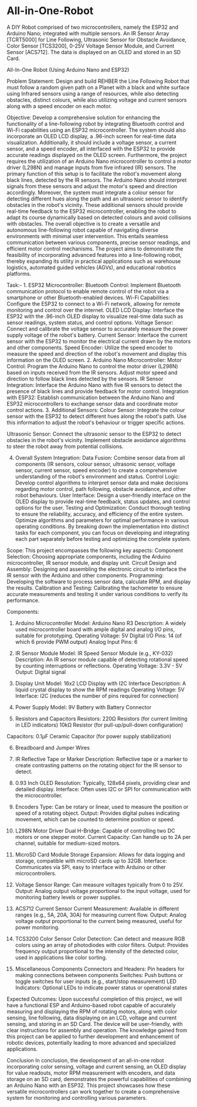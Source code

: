 # All-in-One-Robot
A DIY Robot comprised of two microcontrollers, namely the ESP32 and Arduino Nano; integrated with multiple sensors. An IR Sensor Array [TCRT5000] for Line Following, Ultrasonic Sensor for Obstacle Avoidance, Color Sensor [TCS3200], 0-25V Voltage Sensor Module, and Current Sensor [ACS712]. The data is displayed on an OLED and stored in an SD Card.

All-In-One Robot
(Using Arduino Nano and ESP32)

Problem Statement:
Design and build REHBER the Line Following Robot that must follow a random given path on a Planet with a black and white surface using Infrared sensors using a range of resources, while also detecting obstacles, distinct colours, while also utilizing voltage and current sensors along with a speed encoder on each motor. 

Objective:
Develop a comprehensive solution for enhancing the functionality of a line-following robot by integrating Bluetooth control and Wi-Fi capabilities using an ESP32 microcontroller. The system should also incorporate an OLED LCD display, a .96-inch screen for real-time data visualization. Additionally, it should include a voltage sensor, a current sensor, and a speed encoder, all interfaced with the ESP32 to provide accurate readings displayed on the OLED screen. 
Furthermore, the project requires the utilization of an Arduino Nano microcontroller to control a motor driver (L298N) and manage inputs from five infrared (IR) sensors. The primary function of this setup is to facilitate the robot's movement along black lines, detected by the IR sensors. The Arduino Nano should interpret signals from these sensors and adjust the motor's speed and direction accordingly. 
Moreover, the system must integrate a colour sensor for detecting different hues along the path and an ultrasonic sensor to identify obstacles in the robot's vicinity. These additional sensors should provide real-time feedback to the ESP32 microcontroller, enabling the robot to adapt its course dynamically based on detected colours and avoid collisions with obstacles. 
The overall objective is to create a versatile and autonomous line-following robot capable of navigating diverse environments with minimal user intervention. This entails seamless communication between various components, precise sensor readings, and efficient motor control mechanisms. The project aims to demonstrate the feasibility of incorporating advanced features into a line-following robot, thereby expanding its utility in practical applications such as warehouse logistics, automated guided vehicles (AGVs), and educational robotics platforms.



Task:-
    1. ESP32 Microcontroller: 
Bluetooth Control: Implement Bluetooth communication protocol to enable remote control of the robot via a smartphone or other Bluetooth-enabled devices. 
Wi-Fi Capabilities: Configure the ESP32 to connect to a Wi-Fi network, allowing for remote monitoring and control over the internet. 
OLED LCD Display: Interface the ESP32 with the .96-inch OLED display to visualize real-time data such as sensor readings, system status, and control options. 
Voltage Sensor: Connect and calibrate the voltage sensor to accurately measure the power supply voltage of the robot's battery. 
Current Sensor: Interface the current sensor with the ESP32 to monitor the electrical current drawn by the motors and other components. 
Speed Encoder: Utilize the speed encoder to measure the speed and direction of the robot's movement and display this information on the OLED screen. 
2. Arduino Nano Microcontroller: 
Motor Control: Program the Arduino Nano to control the motor driver (L298N) based on inputs received from the IR sensors. Adjust motor speed and direction to follow black lines detected by the sensors. 
IR Sensor Integration: Interface the Arduino Nano with five IR sensors to detect the presence of black lines and provide feedback for motor control. 
Integration with ESP32: Establish communication between the Arduino Nano and ESP32 microcontrollers to exchange sensor data and coordinate motor control actions. 
3. Additional Sensors: 
Colour Sensor: Integrate the colour sensor with the ESP32 to detect different hues along the robot's path. Use this information to adjust the robot's behaviour or trigger specific actions.

Ultrasonic Sensor: Connect the ultrasonic sensor to the ESP32 to detect obstacles in the robot's vicinity. Implement obstacle avoidance algorithms to steer the robot away from potential collisions. 

4. Overall System Integration: 
Data Fusion: Combine sensor data from all components (IR sensors, colour sensor, ultrasonic sensor, voltage sensor, current sensor, speed encoder) to create a comprehensive understanding of the robot's environment and status. 
Control Logic: Develop control algorithms to interpret sensor data and make decisions regarding motor control, path following, obstacle avoidance, and other robot behaviours. 
User Interface: Design a user-friendly interface on the OLED display to provide real-time feedback, status updates, and control options for the user. 
Testing and Optimization: Conduct thorough testing to ensure the reliability, accuracy, and efficiency of the entire system. Optimize algorithms and parameters for optimal performance in various operating conditions. 
By breaking down the implementation into distinct tasks for each component, you can focus on developing and integrating each part separately before testing and optimizing the complete system.
 
Scope:
This project encompasses the following key aspects:
Component Selection: Choosing appropriate components, including the Arduino microcontroller, IR sensor module, and display unit.
Circuit Design and Assembly: Designing and assembling the electronic circuit to interface the IR sensor with the Arduino and other components.
Programming: Developing the software to process sensor data, calculate RPM, and display the results.
Calibration and Testing: Calibrating the tachometer to ensure accurate measurements and testing it under various conditions to verify its performance.

Components:
1. Arduino Microcontroller
Model: Arduino Nano R3
Description: A widely used microcontroller board with ample digital and analog I/O pins, suitable for prototyping.
Operating Voltage: 5V
Digital I/O Pins: 14 (of which 6 provide PWM output)
Analog Input Pins: 6

2. IR Sensor Module
Model: IR Speed Sensor Module (e.g., KY-032)
Description: An IR sensor module capable of detecting rotational speed by counting interruptions or reflections.
Operating Voltage: 3.3V - 5V
Output: Digital signal
3. Display Unit
Model: 16x2 LCD Display with I2C Interface
Description: A liquid crystal display to show the RPM readings
Operating Voltage: 5V
Interface: I2C (reduces the number of pins required for connection)

4. Power Supply
Model: 9V Battery with Battery Connector

5. Resistors and Capacitors
Resistors:
220Ω Resistors (for current limiting in LED indicators)
10kΩ Resistor (for pull-up/pull-down configuration)


Capacitors:
0.1µF Ceramic Capacitor (for power supply stabilization)

6. Breadboard and Jumper Wires

7. IR Reflective Tape or Marker
Description: Reflective tape or a marker to create contrasting patterns on the rotating object for the IR sensor to detect.

8. 0.93 Inch OLED
Resolution: Typically, 128x64 pixels, providing clear and detailed display.
Interface: Often uses I2C or SPI for communication with the microcontroller.

9. Encoders
Type: Can be rotary or linear, used to measure the position or speed of a rotating object.
Output: Provides digital pulses indicating movement, which can be counted to determine position or speed.

10. L298N Motor Driver
Dual H-Bridge: Capable of controlling two DC motors or one stepper motor.
Current Capacity: Can handle up to 2A per channel, suitable for medium-sized motors.

11. MicroSD Card Module
Storage Expansion: Allows for data logging and storage, compatible with microSD cards up to 32GB.
Interface: Communicates via SPI, easy to interface with Arduino or other microcontrollers.


12. Voltage Sensor
Range: Can measure voltages typically from 0 to 25V.
Output: Analog output voltage proportional to the input voltage, used for monitoring battery levels or power supplies.

13. ACS712 Current Sensor
Current Measurement: Available in different ranges (e.g., 5A, 20A, 30A) for measuring current flow.
Output: Analog voltage output proportional to the current being measured, useful for power monitoring.

14. TCS3200 Color Sensor
Color Detection: Can detect and measure RGB colors using an array of photodiodes with color filters.
Output: Provides frequency output proportional to the intensity of the detected color, used in applications like color sorting.
15. Miscellaneous Components
Connectors and Headers:
Pin headers for making connections between components
Switches:
Push buttons or toggle switches for user inputs (e.g., start/stop measurement)
LED Indicators:
Optional LEDs to indicate power status or operational states

Expected Outcomes:
Upon successful completion of this project, we will have a functional ESP and Arduino-based robot capable of accurately measuring and displaying the RPM of rotating motors, along with color sensing, line following, data displaying on an LCD, voltage and current sensing, and storing in an SD Card. The device will be user-friendly, with clear instructions for assembly and operation. The knowledge gained from this project can be applied to further development and enhancement of robotic devices, potentially leading to more advanced and specialized applications.



Conclusion
In conclusion, the development of an all-in-one robot incorporating color sensing, voltage and current sensing, an OLED display for value readouts, motor RPM measurement with encoders, and data storage on an SD card, demonstrates the powerful capabilities of combining an Arduino Nano with an ESP32. This project showcases how these versatile microcontrollers can work together to create a comprehensive system for monitoring and controlling various parameters. 

